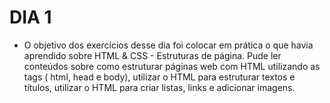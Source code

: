 # DIA 1

- O objetivo dos exercícios desse dia foi colocar em prática o que havia aprendido sobre HTML & CSS - Estruturas de página. Pude ler conteúdos sobre como estruturar páginas web com HTML utilizando as tags ( html, head e body), utilizar o HTML para estruturar textos e títulos, utilizar o HTML para criar listas, links e adicionar imagens.